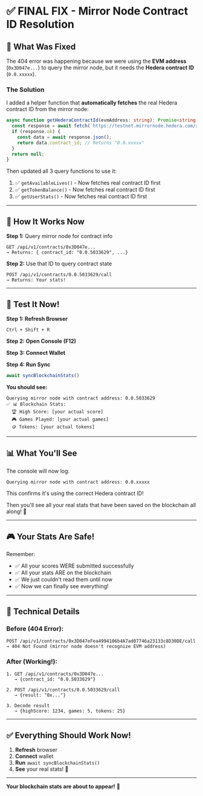 # ✅ FINAL FIX - Mirror Node Contract ID Resolution

## 🎯 What Was Fixed

The 404 error was happening because we were using the **EVM address** (`0x3D047e...`) to query the mirror node, but it needs the **Hedera contract ID** (`0.0.xxxxx`).

### The Solution

I added a helper function that **automatically fetches** the real Hedera contract ID from the mirror node:

```typescript
async function getHederaContractId(evmAddress: string): Promise<string | null> {
  const response = await fetch(`https://testnet.mirrornode.hedera.com/api/v1/contracts/${evmAddress}`);
  if (response.ok) {
    const data = await response.json();
    return data.contract_id; // Returns "0.0.xxxxx"
  }
  return null;
}
```

Then updated all 3 query functions to use it:

1. ✅ `getAvailableLives()` - Now fetches real contract ID first
2. ✅ `getTokenBalance()` - Now fetches real contract ID first
3. ✅ `getUserStats()` - Now fetches real contract ID first

---

## 🚀 How It Works Now

**Step 1:** Query mirror node for contract info
```
GET /api/v1/contracts/0x3D047e...
→ Returns: { contract_id: "0.0.5033629", ...}
```

**Step 2:** Use that ID to query contract state
```
POST /api/v1/contracts/0.0.5033629/call
→ Returns: Your stats!
```

---

## 🧪 Test It Now!

**Step 1: Refresh Browser**
```
Ctrl + Shift + R
```

**Step 2: Open Console (F12)**

**Step 3: Connect Wallet**

**Step 4: Run Sync**
```javascript
await syncBlockchainStats()
```

**You should see:**
```
Querying mirror node with contract address: 0.0.5033629
✅ 📊 Blockchain Stats:
  🏆 High Score: [your actual score]
  🎮 Games Played: [your actual games]
  🪙 Tokens: [your actual tokens]
```

---

## 📊 What You'll See

The console will now log:
```
Querying mirror node with contract address: 0.0.xxxxx
```

This confirms it's using the correct Hedera contract ID!

Then you'll see all your real stats that have been saved on the blockchain all along! 🎉

---

## 🎮 Your Stats Are Safe!

Remember:
- ✅ All your scores WERE submitted successfully
- ✅ All your stats ARE on the blockchain
- ✅ We just couldn't read them until now
- ✅ Now we can finally see everything!

---

## 🔧 Technical Details

### Before (404 Error):
```
POST /api/v1/contracts/0x3D047eFea4994106b4A7ad07746a23133c8D30DE/call
→ 404 Not Found (mirror node doesn't recognize EVM address)
```

### After (Working!):
```
1. GET /api/v1/contracts/0x3D047e... 
   → {contract_id: "0.0.5033629"}
   
2. POST /api/v1/contracts/0.0.5033629/call
   → {result: "0x..."}
   
3. Decode result
   → {highScore: 1234, games: 5, tokens: 25}
```

---

## ✅ Everything Should Work Now!

1. **Refresh** browser
2. **Connect** wallet  
3. **Run** `await syncBlockchainStats()`
4. **See** your real stats! 🎉

---

**Your blockchain stats are about to appear!** 🚀

